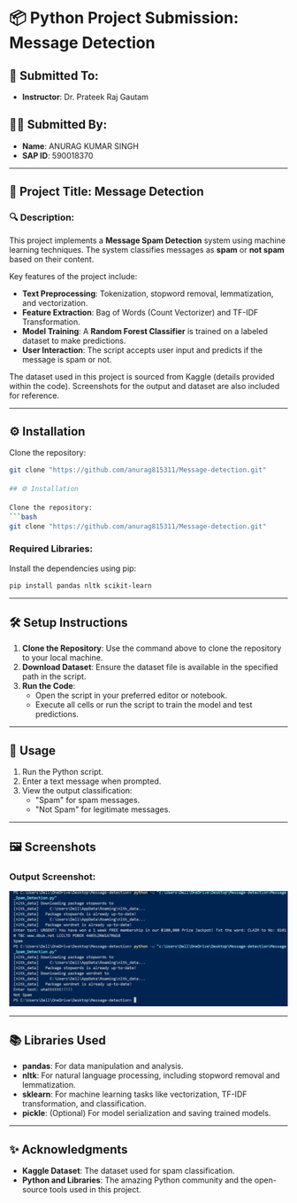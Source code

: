 
# 📦 Python Project Submission: Message Detection

## 📝 Submitted To:

- **Instructor**: Dr. Prateek Raj Gautam  

## 🙋‍♂️ Submitted By:

- **Name**: ANURAG KUMAR SINGH  
- **SAP ID**: 590018370  

---

## 📌 Project Title: Message Detection

### 🔍 Description:
This project implements a **Message Spam Detection** system using machine learning techniques. The system classifies messages as **spam** or **not spam** based on their content. 

Key features of the project include:
- **Text Preprocessing**: Tokenization, stopword removal, lemmatization, and vectorization.
- **Feature Extraction**: Bag of Words (Count Vectorizer) and TF-IDF Transformation.
- **Model Training**: A **Random Forest Classifier** is trained on a labeled dataset to make predictions.
- **User Interaction**: The script accepts user input and predicts if the message is spam or not.

The dataset used in this project is sourced from Kaggle (details provided within the code). Screenshots for the output and dataset are also included for reference.

---

## ⚙️ Installation

Clone the repository:  
```bash
git clone "https://github.com/anurag815311/Message-detection.git"

## ⚙️ Installation

Clone the repository:  
```bash
git clone "https://github.com/anurag815311/Message-detection.git"
```

### Required Libraries:
Install the dependencies using pip:
```bash
pip install pandas nltk scikit-learn
```

---

## 🛠️ Setup Instructions

1. **Clone the Repository**: Use the command above to clone the repository to your local machine.
2. **Download Dataset**: Ensure the dataset file is available in the specified path in the script.
3. **Run the Code**:
   - Open the script in your preferred editor or notebook.
   - Execute all cells or run the script to train the model and test predictions.

---

## 🚀 Usage

1. Run the Python script.
2. Enter a text message when prompted.
3. View the output classification:
   - "Spam" for spam messages.
   - "Not Spam" for legitimate messages.

---

## 🖼️ Screenshots

### Output Screenshot:
![Output](image.png)



---

## 📚 Libraries Used

- **pandas**: For data manipulation and analysis.
- **nltk**: For natural language processing, including stopword removal and lemmatization.
- **sklearn**: For machine learning tasks like vectorization, TF-IDF transformation, and classification.
- **pickle**: (Optional) For model serialization and saving trained models.

---




## ✨ Acknowledgments

- **Kaggle Dataset**: The dataset used for spam classification.
- **Python and Libraries**: The amazing Python community and the open-source tools used in this project.

